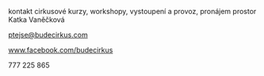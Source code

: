 kontakt cirkusové kurzy, workshopy, vystoupení a provoz, pronájem prostor 
Katka Vaněčková

ptejse@budecirkus.com

www.facebook.com/budecirkus

777 225 865